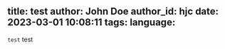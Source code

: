 title: test
author: John Doe
author_id: hjc
date: 2023-03-01 10:08:11
tags:
language:
---
`test` 
<img uri='/home/CT003/Pictures/app-icon/6cbd5dd041faba80a188cbbbeceadea4.png
![upload successful](/images/pasted-0.png)'>test</img>
